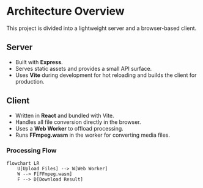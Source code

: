 # Architecture Overview

This project is divided into a lightweight server and a browser-based client.

## Server

- Built with **Express**.
- Serves static assets and provides a small API surface.
- Uses **Vite** during development for hot reloading and builds the client for production.

## Client

- Written in **React** and bundled with Vite.
- Handles all file conversion directly in the browser.
- Uses a **Web Worker** to offload processing.
- Runs **FFmpeg.wasm** in the worker for converting media files.

### Processing Flow

```mermaid
flowchart LR
    U[Upload Files] --> W[Web Worker]
    W --> F[FFmpeg.wasm]
    F --> D[Download Result]
```
